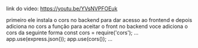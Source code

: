 link do video: https://youtu.be/YVsNVPFOEuk

primeiro ele instala o cors no backend para dar acesso ao frontend e depois adiciona no cors a função para aceitar o front
no backend voce adiciona o cors da seguinte forma
const cors = require('cors');
...
app.use(express.json());
app.use(cors());
...